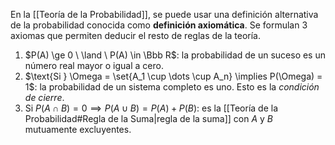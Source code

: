 En la [[Teoría de la Probabilidad]], se puede usar una definición alternativa de la probabilidad conocida como **definición axiomática**. Se formulan 3 axiomas que permiten deducir el resto de reglas de la teoría.

1. $P(A) \ge 0 \ \land \ P(A) \in \Bbb R$: la probabilidad de un suceso es un número real mayor o igual a cero.
2. $\text{Si } \Omega = \set{A_1 \cup \dots \cup A_n} \implies P(\Omega) = 1$: la probabilidad de un sistema completo es uno. Esto es la _condición de cierre_.
3. $\text{Si } P(A\cap B) = 0 \implies P(A \cup B) = P(A) + P(B)$: es la [[Teoría de la Probabilidad#Regla de la Suma|regla de la suma]] con $A$ y $B$ mutuamente excluyentes.
